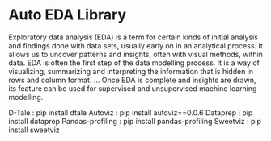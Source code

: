 # Auto EDA Library

Exploratory data analysis (EDA) is a term for certain kinds of initial analysis and findings done with data sets, usually early on in an analytical process. It allows us to uncover patterns and insights, often with visual methods, within data. EDA is often the first step of the data modelling process. It is a way of visualizing, summarizing and interpreting the information that is hidden in rows and column format. ... Once EDA is complete and insights are drawn, its feature can be used for supervised and unsupervised machine learning modelling.

D-Tale : pip install dtale
Autoviz : pip install autoviz==0.0.6
Dataprep : pip install dataprep
Pandas-profiling : pip install pandas-profiling
Sweetviz : pip install sweetviz
